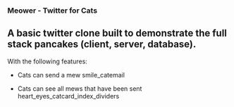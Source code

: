 ### Meower - Twitter for Cats

## A basic twitter clone built to demonstrate the full stack pancakes (client, server, database).

With the following features:

* Cats can send a mew smile_catemail

* Cats can see all mews that have been sent heart_eyes_catcard_index_dividers
